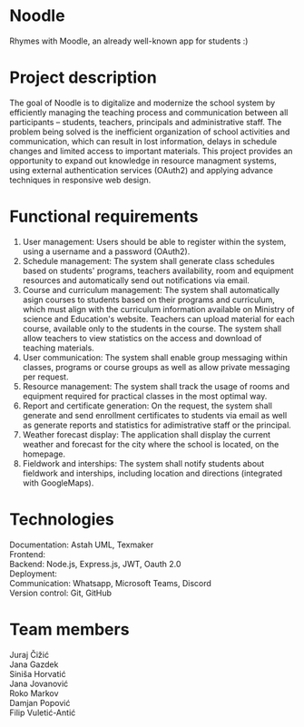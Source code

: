 # Noodle
Rhymes with Moodle, an already well-known app for students :)
# Project description 
The goal of Noodle is to digitalize and modernize the school system by efficiently managing the teaching process and communication between all participants – students, teachers, principals and administrative staff. The problem being solved is the inefficient organization of school activities and communication, which can result in lost information, delays in schedule changes and limited access to important materials. This project provides an opportunity to expand out knowledge in resource managment systems, using external authentication services (OAuth2) and applying advance techniques in responsive web design. 
# Functional requirements
1. User management: Users should be able to register within the system, using a username and a password (OAuth2). <br/>
2. Schedule management: The system shall generate class schedules based on students' programs, teachers availability, room and equipment resources and automatically send out notifications via email. <br/>
3. Course and curriculum management: The system shall automatically asign courses to students based on their programs and curriculum, which must align with the curriculum information available on Ministry of science and Education's website. Teachers can upload material for each course, available only to the students in the course. The system shall allow teachers to view statistics on the access and download of teaching materials. <br/>
4. User communication: The system shall enable group messaging within classes, programs or course groups as well as allow private messaging per request. <br/>
5. Resource management: The system shall track the usage of rooms and equipment required for practical classes in the most optimal way. <br/>
6. Report and certificate generation: On the request, the system shall generate and send enrollment certificates to students via email as well as generate reports and statistics for adimistrative staff or the principal. <br/>
7. Weather forecast display: The application shall display the current weather and forecast for the city where the school is located, on the homepage. <br/>
8. Fieldwork and interships: The system shall notify students about fieldwork and interships, including location and directions (integrated with GoogleMaps).<br/>
# Technologies
Documentation: Astah UML, Texmaker<br/>
Frontend:<br/>
Backend: Node.js, Express.js, JWT, Oauth 2.0<br/>
Deployment:<br/>
Communication: Whatsapp, Microsoft Teams, Discord <br/>
Version control: Git, GitHub<br/>
# Team members
Juraj Čižić<br/>Jana Gazdek<br/>Siniša Horvatić<br/>Jana Jovanović<br/>Roko Markov<br/>Damjan Popović<br/>Filip Vuletić-Antić

